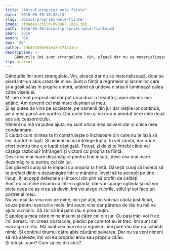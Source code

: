 ```yaml
---
title: "Abisul propriei mele ființe"
date: '2016-06-20 10:32:13'
slug: 'abisul-propriei-mele-fiinte'
image: /images/child-995067_1920.jpg
path: '2016-06-20-abisul-propriei-mele-fiinte.md'
year: '2016'
month: '06'
day: '20'
author: 59b473454e63ea7e4713a3ce
description: >-
    Gândurile îmi sunt strangulate. Vin, pleacă dar nu se materializează, doar se pierd într-un abis creat de mine. Sunt o ființă a regretelor și lacrimilor care și-a găsit sălaș în propria umbră, uitând 
tip: articol
---
```

<div class="kg-card-markdown"><div>Gândurile îmi sunt strangulate. Vin, pleacă dar nu se materializează, doar se pierd într-un abis creat de mine. Sunt o ființă a regretelor și lacrimilor care și-a găsit sălaș în propria umbră, uitând că undeva o stea îi luminează calea către visele ei.</div>
<div>Mi-am creat propriul iad dar pot urca doar o treaptă și apoi alunec mai adânc. Am devenit cel mai mare dușman al meu.</div>
<div> </div>
<div>Și aș putea da vina pe societate, pe oamenii din jur dar viețile lor continuă, pe a mea parcă am oprit-o. Dar orele trec și eu m-am pierdut între cele două ace ale ceasornicului. </div>
<div>Nimeni nu mă va putea ajuta, eu sunt unica mea salvare dar și unica mea condamnare. </div>
<div> </div>
<div>E ciudat cum mintea ta îți construiește o închisoare din care nu te lasă să ieși dar tot te lupți. Și nimeni nu va înțelege lupta, tu vei zâmbi, dar orice efort pentru tine e o luptă câștigată. Totuși, zi de zi te întrebi când vei câștiga războiul? Înfrângeri și victorii cu propria ta ființă. </div>
<div>Devii cea mai mare dezamăgire pentru tine însuți , devii cea mai mare dezamăgire și pentru cei din jur. </div>
<div> </div>
<div>Dar găsești curaj să te împaci cu propria ta ființă. Găsești curaj să încerci să te prefaci dintr-o dezamăgire într-o mândrie. Înveți să te accepți pe tine însuți, îți accepți defectele și încerci din plin să profiți de calități</div>
<div>Sunt eu cu mine însumi ca într-o oglindă,  dar voi sparge oglinda și mă voi picta ceea ce aș vrea să devin, îmi voi alege culorile, stilul și voi face un portret al meu.</div>
<div> </div>
<div>Nu voi mai da vina nici pe mine, nici pe alții, nu voi mai căuta justificări, scuze pentru eșecurile mele. Îmi asum vina dar părerea de rău nu mă va ajuta cu nimic. Să zic că îmi pare rău e prea puțin.  </div>
<div>E apologia mea către mine însumi și către cei din jur. Cu pași mici voi fi ce îmi doresc.  Îmi creez obstacole, piedici pe care tot eu le trec. Îmi sunt cel mai aspru critic. Mă simt cea mai rea și egoistă , îmi pare rău dar nu schimb nimic. Și continui drumul către abis căutând salvarea.  Dar nu va veni nimeni să mă salveze, îmi voi eu propriul erou sau propriu călău.</div>
<div> </div>
<div>Și totuși...cum? Cum să ies din abis?</div>
</div>
    